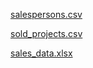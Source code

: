 [salespersons.csv](https://github.com/andrwbrntt/Portfolio/files/14057285/salespersons.csv)

[sold_projects.csv](https://github.com/andrwbrntt/Portfolio/files/14057284/sold_projects.csv)

[sales_data.xlsx](https://github.com/andrwbrntt/Portfolio/files/14057283/sales_data.xlsx)
